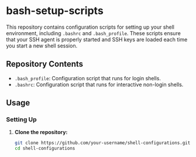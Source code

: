 # bash-setup-scripts
This repository contains configuration scripts for setting up your shell environment, including `.bashrc` and `.bash_profile`. These scripts ensure that your SSH agent is properly started and SSH keys are loaded each time you start a new shell session.

## Repository Contents

- `.bash_profile`: Configuration script that runs for login shells.
- `.bashrc`: Configuration script that runs for interactive non-login shells.

## Usage

### Setting Up

1. **Clone the repository:**

   ```sh
   git clone https://github.com/your-username/shell-configurations.git
   cd shell-configurations

